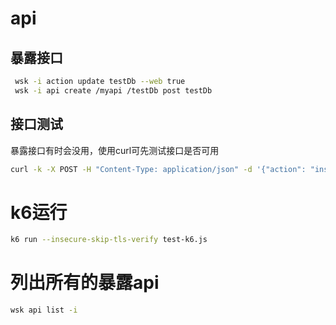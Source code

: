 # api
## 暴露接口
```bash
 wsk -i action update testDb --web true
 wsk -i api create /myapi /testDb post testDb
```
## 接口测试
暴露接口有时会没用，使用curl可先测试接口是否可用
```bash
curl -k -X POST -H "Content-Type: application/json" -d '{"action": "insert", "msg": "k6 test"}' https://localhost:31001/api/23bc46b1-71f6-4ed5-8c54-816aa4f8c502/myapi/testDb -k
```
# k6运行
```bash
k6 run --insecure-skip-tls-verify test-k6.js
```
# 列出所有的暴露api
```bash
wsk api list -i
```